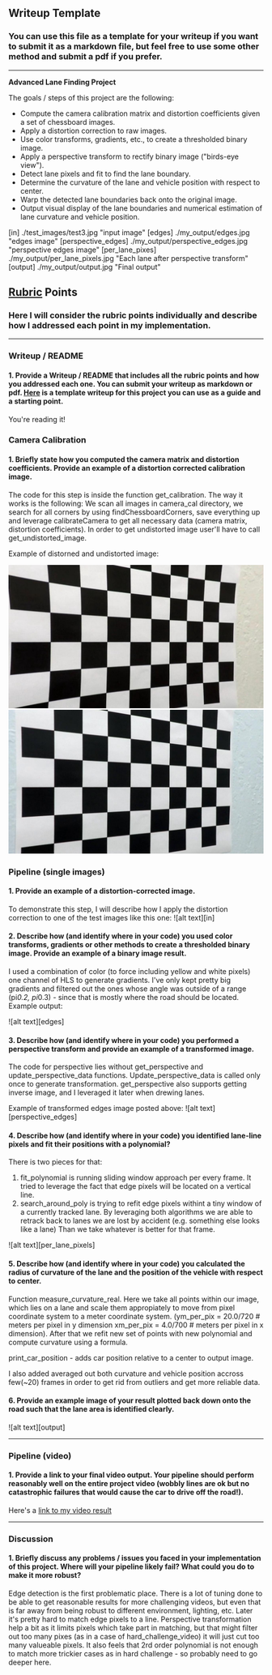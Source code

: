 ## Writeup Template

### You can use this file as a template for your writeup if you want to submit it as a markdown file, but feel free to use some other method and submit a pdf if you prefer.

---

**Advanced Lane Finding Project**

The goals / steps of this project are the following:

* Compute the camera calibration matrix and distortion coefficients given a set of chessboard images.
* Apply a distortion correction to raw images.
* Use color transforms, gradients, etc., to create a thresholded binary image.
* Apply a perspective transform to rectify binary image ("birds-eye view").
* Detect lane pixels and fit to find the lane boundary.
* Determine the curvature of the lane and vehicle position with respect to center.
* Warp the detected lane boundaries back onto the original image.
* Output visual display of the lane boundaries and numerical estimation of lane curvature and vehicle position.

[//]: # (Image References)

[cimage1]: ./my_output/camera_cal/calibration5.jpg "calibration output"
[cimage2]: ./camera_cal/calibration5.jpg "calibration input"
[in] ./test_images/test3.jpg "input image"
[edges] ./my_output/edges.jpg "edges image"
[perspective_edges] ./my_output/perspective_edges.jpg "perspective edges image"
[per_lane_pixes] ./my_output/per_lane_pixels.jpg "Each lane after perspective transform"
[output] ./my_output/output.jpg "Final output"

[image1]: ./examples/undistort_output.png "Undistorted"
[image2]: ./test_images/test1.jpg "Road Transformed"
[image3]: ./examples/binary_combo_example.jpg "Binary Example"
[image4]: ./examples/warped_straight_lines.jpg "Warp Example"
[image5]: ./examples/color_fit_lines.jpg "Fit Visual"
[image6]: ./examples/example_output.jpg "Output"
[video1]: ./project_video.mp4 "Video"

## [Rubric](https://review.udacity.com/#!/rubrics/571/view) Points

### Here I will consider the rubric points individually and describe how I addressed each point in my implementation.  

---

### Writeup / README

#### 1. Provide a Writeup / README that includes all the rubric points and how you addressed each one.  You can submit your writeup as markdown or pdf.  [Here](https://github.com/udacity/CarND-Advanced-Lane-Lines/blob/master/writeup_template.md) is a template writeup for this project you can use as a guide and a starting point.  

You're reading it!

### Camera Calibration

#### 1. Briefly state how you computed the camera matrix and distortion coefficients. Provide an example of a distortion corrected calibration image.

The code for this step is inside the function get_calibration. The way it works is the following: We scan all images in camera_cal directory, we search for all corners by using findChessboardCorners, save everything up and leverage calibrateCamera to get all necessary data (camera matrix, distortion coefficients). In order to get undistorted image user'll have to call get_undistorted_image.

Example of distorned and undistorted image: 

![alt text][cimage1]
![alt text][cimage2]

### Pipeline (single images)

#### 1. Provide an example of a distortion-corrected image.

To demonstrate this step, I will describe how I apply the distortion correction to one of the test images like this one:
![alt text][in]

#### 2. Describe how (and identify where in your code) you used color transforms, gradients or other methods to create a thresholded binary image.  Provide an example of a binary image result.

I used a combination of color (to force including yellow and white pixels) one channel of HLS to generate gradients. I've only kept pretty big gradients and filtered out the ones whose angle was outside of a range (pi*0.2, pi*0.3) - since that is mostly where the road should be located.
Example output:

![alt text][edges]

#### 3. Describe how (and identify where in your code) you performed a perspective transform and provide an example of a transformed image.

The code for perspective lies without get_perspective and update_perspective_data functions. Update_perspective_data is called only once to generate transformation.
get_perspective also supports getting inverse image, and I leveraged it later when drewing lanes.

Example of transformed edges image posted above:
![alt text][perspective_edges]


#### 4. Describe how (and identify where in your code) you identified lane-line pixels and fit their positions with a polynomial?
There is two pieces for that:
1. fit_polynomial is running sliding window approach per every frame. It tried to leverage the fact that edge pixels will be located on a vertical line.
2. search_around_poly is trying to refit edge pixels withint a tiny window of a currently tracked lane.
By leveraging both algorithms we are able to retrack back to lanes we are lost by accident (e.g. something else looks like a lane)
Than we take whatever is better for that frame.

![alt text][per_lane_pixels]

#### 5. Describe how (and identify where in your code) you calculated the radius of curvature of the lane and the position of the vehicle with respect to center.
Function measure_curvature_real.
Here we take all points within our image, which lies on a lane and scale them appropiately to move from pixel coordinate system to a meter coordinate system.
(ym_per_pix = 20.0/720 # meters per pixel in y dimension
 xm_per_pix = 4.0/700 # meters per pixel in x dimension).
After that we refit new set of points with new polynomial and compute curvature using a formula.

print_car_position - adds car position relative to a center to output image.

I also added averaged out both curvature and vehicle position accross few(~20) frames in order to get rid from outliers and get more reliable data.


#### 6. Provide an example image of your result plotted back down onto the road such that the lane area is identified clearly.

![alt text][output]

---

### Pipeline (video)

#### 1. Provide a link to your final video output.  Your pipeline should perform reasonably well on the entire project video (wobbly lines are ok but no catastrophic failures that would cause the car to drive off the road!).

Here's a [link to my video result](./project_video_output.mp4)

---

### Discussion

#### 1. Briefly discuss any problems / issues you faced in your implementation of this project.  Where will your pipeline likely fail?  What could you do to make it more robust?
Edge detection is the first problematic place. There is a lot of tuning done to be able to get reasonable results for more challenging videos, but even that is far away from being robust to different environment, lighting, etc.
Later it's pretty hard to match edge pixels to a line. Perspective transformation help a bit as it limits pixels which take part in matching, but that might filter out too many pixes (as in a case of hard_challenge_video) it will just cut too many valueable pixels.
It also feels that 2rd order polynomial is not enough to match more trickier cases as in hard challenge - so probably need to go deeper here.
